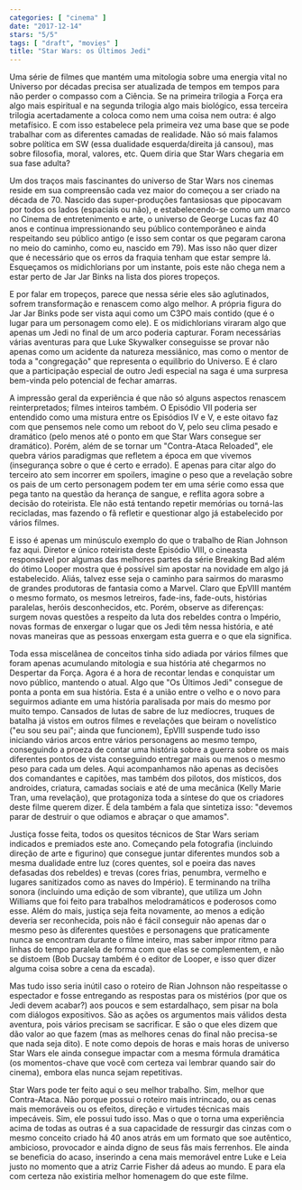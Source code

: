 ```yaml
---
categories: [ "cinema" ]
date: "2017-12-14"
stars: "5/5"
tags: [ "draft", "movies" ]
title: "Star Wars: os Últimos Jedi"
---
```

Uma série de filmes que mantém uma mitologia sobre uma energia vital
no Universo por décadas precisa ser atualizada de tempos em tempos para
não perder o compasso com a Ciência. Se na primeira trilogia a Força
era algo mais espiritual e na segunda trilogia algo mais biológico, essa
terceira trilogia acertadamente a coloca como nem uma coisa nem outra:
é algo metafísico. E com isso estabelece pela primeira vez uma base
que se pode trabalhar com as diferentes camadas de realidade. Não só
mais falamos sobre política em SW (essa dualidade esquerda/direita já
cansou), mas sobre filosofia, moral, valores, etc. Quem diria que Star
Wars chegaria em sua fase adulta?

Um dos traços mais fascinantes do universo de Star Wars nos cinemas
reside em sua compreensão cada vez maior do começou a ser criado na
década de 70. Nascido das super-produções fantasiosas que pipocavam
por todos os lados (espaciais ou não), e estabelecendo-se como um
marco no Cinema de entretenimento e arte, o universo de George Lucas
faz 40 anos e continua impressionando seu público contemporâneo e
ainda respeitando seu público antigo (e isso sem contar os que pegaram
carona no meio do caminho, como eu, nascido em 79). Mas isso não quer
dizer que é necessário que os erros da fraquia tenham que estar sempre
lá. Esqueçamos os midichlorians por um instante, pois este não chega
nem a estar perto de Jar Jar Binks na lista dos piores tropeços.

E por falar em tropeços, parece que nessa série eles são aglutinados,
sofrem transformação e renascem como algo melhor. A própria figura
do Jar Jar Binks pode ser vista aqui como um C3PO mais contido (que é o
lugar para um personagem como ele). E os midichlorians viraram algo que
apenas um Jedi no final de um arco poderia capturar. Foram necessárias
várias aventuras para que Luke Skywalker conseguisse se provar não
apenas como um acidente da natureza messiânico, mas como o mentor de
toda a "congregação" que representa o equilíbrio do Universo. E é
claro que a participação especial de outro Jedi especial na saga é
uma surpresa bem-vinda pelo potencial de fechar amarras.

A impressão geral da experiência é que não só alguns aspectos
renascem reinterpretados; filmes inteiros também. O Episódio VII
poderia ser entendido como uma mistura entre os Episódios IV e V,
e este oitavo faz com que pensemos nele como um reboot do V, pelo seu
clima pesado e dramático (pelo menos até o ponto em que Star Wars
consegue ser dramático). Porém, além de se tornar um "Contra-Ataca
Reloaded", ele quebra vários paradigmas que refletem a época em que
vivemos (insegurança sobre o que é certo e errado). E apenas para
citar algo do terceiro ato sem incorrer em spoilers, imagine o peso
que a revelação sobre os pais de um certo personagem podem ter em
uma série como essa que pega tanto na questão da herança de sangue,
e reflita agora sobre a decisão do roteirista. Ele não está tentando
repetir memórias ou torná-las recicladas, mas fazendo o fã refletir
e questionar algo já estabelecido por vários filmes.

E isso é apenas um minúsculo exemplo do que o trabalho de Rian Johnson
faz aqui. Diretor e único roteirista deste Episódio VIII, o cineasta
responsável por algumas das melhores partes da série Breaking Bad
além do ótimo Looper mostra que é possível sim apostar na novidade em
algo já estabelecido. Aliás, talvez esse seja o caminho para sairmos
do marasmo de grandes produtoras de fantasia como a Marvel. Claro
que EpVIII mantém o mesmo formato, os mesmos letreiros, fade-ins,
fade-outs, histórias paralelas, heróis desconhecidos, etc. Porém,
observe as diferenças: surgem novas questões a respeito da luta dos
rebeldes contra o Império, novas formas de enxergar o lugar que os Jedi
têm nessa história, e até novas maneiras que as pessoas enxergam esta
guerra e o que ela significa.

Toda essa miscelânea de conceitos tinha sido adiada por vários filmes
que foram apenas acumulando mitologia e sua história até chegarmos no
Despertar da Força. Agora é a hora de recontar lendas e conquistar um
novo público, mantendo o atual. Algo que "Os Últimos Jedi" consegue
de ponta a ponta em sua história. Esta é a união entre o velho e
o novo para seguirmos adiante em uma história paralisada por mais do
mesmo por muito tempo. Cansados de lutas de sabre de luz medíocres,
truques de batalha já vistos em outros filmes e revelações que beiram
o novelístico ("eu sou seu pai"; ainda que funcionem), EpVIII suspende
tudo isso iniciando vários arcos entre vários personagens ao mesmo
tempo, conseguindo a proeza de contar uma história sobre a guerra sobre
os mais diferentes pontos de vista conseguindo entregar mais ou menos o
mesmo peso para cada um deles. Aqui acompanhamos não apenas as decisões
dos comandantes e capitões, mas também dos pilotos, dos místicos,
dos androides, criatura, camadas sociais e até de uma mecânica (Kelly
Marie Tran, uma revelação), que protagoniza toda a síntese do que os
criadores deste filme querem dizer. É dela também a fala que sintetiza
isso: "devemos parar de destruir o que odiamos e abraçar o que amamos".

Justiça fosse feita, todos os quesitos técnicos de Star Wars seriam
indicados e premiados este ano. Começando pela fotografia (incluindo
direção de arte e figurino) que consegue juntar diferentes mundos
sob a mesma dualidade entre luz (cores quentes, sol e poeira das naves
defasadas dos rebeldes) e trevas (cores frias, penumbra, vermelho e
lugares sanitizados como as naves do Império). E terminando na trilha
sonora (incluindo uma edição de som vibrante), que utiliza um John
Williams que foi feito para trabalhos melodramáticos e poderosos como
esse. Além do mais, justiça seja feita novamente, ao menos a edição
deveria ser reconhecida, pois não é fácil conseguir não apenas dar
o mesmo peso às diferentes questões e personagens que praticamente
nunca se encontram durante o filme inteiro, mas saber impor ritmo para
linhas do tempo paralela de forma com que elas se complementem, e não
se distoem (Bob Ducsay também é o editor de Looper, e isso quer dizer
alguma coisa sobre a cena da escada).

Mas tudo isso seria inútil caso o roteiro de Rian Johnson não
respeitasse o espectador e fosse entregando as respostas para os
mistérios (por que os Jedi devem acabar?) aos poucos e sem estardalhaço,
sem pisar na bola com diálogos expositivos. São as ações os argumentos
mais válidos desta aventura, pois vários precisam se sacrificar. E são
o que eles dizem que dão valor ao que fazem (mas as melhores cenas do
final não precisa-se que nada seja dito). E note como depois de horas
e mais horas de universo Star Wars ele ainda consegue impactar com a
mesma fórmula dramática (os momentos-chave que você com certeza vai
lembrar quando sair do cinema), embora elas nunca sejam repetitivas.

Star Wars pode ter feito aqui o seu melhor trabalho. Sim, melhor que
Contra-Ataca. Não porque possui o roteiro mais intrincado, ou as cenas
mais memoráveis ou os efeitos, direção e virtudes técnicas mais
impecáveis. Sim, ele possui tudo isso. Mas o que o torna uma experiência
acima de todas as outras é a sua capacidade de ressurgir das cinzas com o
mesmo conceito criado há 40 anos atrás em um formato que soe autêntico,
ambicioso, provocador e ainda digno de seus fãs mais ferrenhos. Ele
ainda se beneficia do acaso, inserindo a cena mais memorável entre Luke
e Leia justo no momento que a atriz Carrie Fisher dá adeus ao mundo. E
para ela com certeza não existiria melhor homenagem do que este filme.

